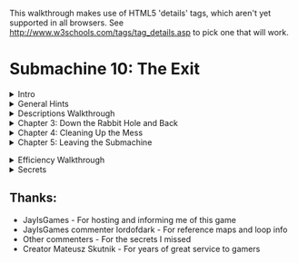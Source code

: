 This walkthrough makes use of HTML5 'details' tags, which aren't yet supported in all browsers. See http://www.w3schools.com/tags/tag_details.asp to pick one that will work.


Submachine 10: The Exit
=======================
<details><summary>Intro</summary>
Welcome to the final "Submachine" game! The series has spanned 10 episodes in as many years. The creator, Mateusz Skutnik, has finished up with the best art and longest trek so far. I've enjoyed the series greatly, so I wanted to put some work into a good walkthrough for others. Prior experience with Submachine in not necessary, but there are many references to previous games for those who want to look back.

The game world consists of 8 major areas, each of which has a portal back to a section of a previous Submachine game. The graphic style is that of the original, but updates were made so that they'd be appropriate to the new game. Most of the game play involves clicking switches, collecting items, and finding out where to put them.

There are a few parts to this walkthrough. I try to have progressive hints throughout, so that you can figure out as much as possible on your own. Also, each successive part is more detail oriented, so you can look for high level hints in the "Hints" section, detailed directions, you'll need to check out the "Efficiency" section.

"Explanations Walkthrough" leads you to clues to what you need before finding those items. It's a lot of back and forth, but hopefully you will understand what's going on. "Efficiency Walkthrough" is designed around subgoals for accessing the ending. Items are collected and used at convenient times with no explanation about what they are.

"Secrets" contains info for getting the ten small red balls that are used to access extra text just before finishing the game. Items used solely to acquire secrets are mostly ignored by the main walkthroughs, except under special spoiler tags.

I label areas mainly by their teleporter coordinates. So, '101' means first and third buttons depressed before activating teleporter. I also use a 'P' to mean through the powered portal. So '110P' means the area from the beginning of Sub 6: The Edge.

Remember that the game is designed so that you can't get stuck. No matter what you've done, what you have, or where you are, you can still reach the ending! (And you can still get all the secrets!)

Enjoy!
</details>
<details><summary>General Hints</summary>
- You're not stuck.
- Really, you're not stuck. The ending is reachable from any situation.
- The secrets are also reachable from any situation.
- If an item came from a device, it probably goes into a similar device.
- Mechanisms with little red and green lights need to be activated elsewhere.
- Pick up everything. There are no useless items.
- There are a few useless mechanisms.
- Most mechanisms have visual clues for how to activate them. Like missing pieces.
- If a mechanism stops working, you don't need it any more.
- Some obvious items are for non-obvious secrets. Progress is better than completion.
- There are some things you'll understand early, but can't be solved until much later.
- All ten secrets are small red balls. Some are hidden in "plain sight".
</details>
<details><summary>Descriptions Walkthrough</summary>
This takes you through the game, pointing out clues. It's more commentary than directions, so it's good if you want vague hints, or want to read about a previous section to see if you missed an obscured clue. The back story is left out, but you're led to in-game papers that describe it. Secrets are dealt with as if they were normal game items, but more vague and left out of the spoiler hints. This walkthrough is set up as if it's telling the protagonist's story. Read the Efficiency Walkthrough section if you need clearer guidance.

This is written as if we have everything we need to pass each obstacle. The player will have to jump back and forth between areas to actually reach the area in the next paragraph. Read about what you see, for subtle hints about what to do next. Spoiler hints will say where to go, but not what to do there or the best order to do anything.

Progressive spoilers: character of the game, descriptions and clues, search locations

<details><summary>
1. Chapter 1: Where Am I?
</summary>
  The first part of the game is simple and linear. Explore a bit, click to collect items, and use them where you can. Don't miss the 'Backpack' early on, you have limited inventory space! Figure out how the game works. Pass though rooms and portals. Find the teleporter to finish this part.
  <details><summary>
  1. Docks
  </summary>
    We start off on an unstable platform with stone floating around. This seems to be a technologically mixed area that plaques call the Northern Garden docks. There are four labeled 'docks'. There's a ship anchored (literally) to one of the docks, but we can't see it. There's a ladder, but all it has is a glowing orb at the top. It seems small enough to grab. A hole in the ground leads to a machine that doesn't do anything, but does have a hole for something. Pieces of the wall are floating around. They seem to be centered on something. There's a building blocking our path. The circular device nearby looks like it might be useful.
    <details><summary>Hint</summary>
    - Put the Light Sphere in the circular device to gain access to the building.
    </details>
  </details>
  2. <details><summary>Control Room</summary>
    This is a modest building that seems in disrepair. There are some levers upstairs labeled like the docks. What dock was the ship at? There's a backpack by a chair that looks useful. The stairway doesn't go anywhere. What breaks up support beams but leaves them floating? There's a vending machine in the corner. It seems to require an id card. Maybe there's one on the ship?
    <details><summary>Hint</summary>
    - Click the lever marked '3' to move the ladder to the ship.
    </details>
    </details>
  3. <details><summary>Ship</summary>
    We can reach what seems to be a space ship, but it still needs power. Luckily, there's ship number card by the entrance, and those cables go right into the machine we saw.
    <details><summary>Hint</summary>
    - Take the Id to the vending machine, insert it to get a Bottle Fuse, take it outside to the machine in the hole. Insert it and press the button.
    </details>
    The ship is so old that there's mold everywhere! It's interesting to look at, but probably doesn't do anything anymore. Maybe there's some scrap to collect on board. We found the bridge, but the security is still in place, and we don't have a captain's ID badge, or whatever goes in the other slot. There's a hatch missing a handle, maybe that's still around somewhere.
    <details><summary>Hint</summary>
    - The Door Valve is on the other side of the ship. Insert it into the hatch and click to open it.
    </details>
    </details>
  4. <details><summary>Old House</summary>
    We found a karma portal like the ones in previous Submachine games. They'll probably take us to many unusual places. This place seems like an old house. The way is blocked a bit, but nothing too difficult to handle. There's a hole in the floor with a little red ball at the bottom. Looks like something valuable, but we can't reach it. Even if we found a long stick to reach, it's so far down that grabbing it would be a problem. There's some strange equipment around. One large capsule has lights on it and a panel that might open, but it won't and the device seems inactive. The nearby door is shut and not opening. There's another unusual device on a lower level, but it seems to be missing some parts. All the statues are facing some brick structure that seems subtly out of place with the house. It must be important.
    </details>
</details>
2. <details><summary>Chapter 2: Grand Tour</summary>
  Now that you have access to a teleporter, there are many worlds to explore. Go from place to place collecting and using items. About half of them are used in the area you found them in, the rest go through the teleporter. Use the powered portals to get to areas from previous Submachine games. You'll finish this part of the game when you gather all the pieces to activate the powered portal in the first area.

  1. <details><summary>001 The Pyramid</summary>
  There's a bunch of ancient Egyptian stuff around, but the pyramid walls look like copper. There's a couple of geared devises on walls, but neither is complete. There's a totem with Hieroglyphics on it, and there are some papers around with the same symbols. A box on an upper level has the same symbol as the totem, but it doesn't seem to do anything. There are a couple of jackal heads that teleport us between them, which is odd because there are ladders that reach them both. There's also an odd gray stone device with buttons, attached to a socket. There's nothing around that fits in, though.
            <details>
                The last hieroglyph page is in 111. The Karma Vile for the stone device is in 110P. You get the first Cog Wheel from the box when the totem is set up properly. The other 3 are in 001P, 101P, and 011. 
                </details>
            The ladders both drop down into compartments below. There's a glowing portal down one, and a glowing device down the other. They look useful. 
            </details>
        <details>
        <summary>010 The Excavation</summary>
            <p>Looks like a work site, but the drill is busted. It's turned off and there's a handle in what looks like red sand. It appears to be solid. There's sand on the other side too, but it doesn't fill the hole. There's a machine that seems to open a hatch somewhere. There's a glowing Range Confirmator that may need power.
            <details>
                Get the handle and put it on the drill. Open the handles and pull both levers to activate it.
                </details>
            <p>The drill must have already done its work, because there is equipment down its hole. One of the Range Confirmators is in a socket with a green light. There are two other sockets with red lights. There are two airlocks, but one is missing a handle. We can get past the other one. There's a closed hatch and a bar that looks like a handle.
            <details>
                Open the other airlock with the handle, place both Confirmators in the sockets and activate the machine to open the hatch
                </details>
            <p>There's a piece of paper with a some kind of rune on it here, and a large portal beyond the hatch.
            </details>
        <details>
        <summary>011 Shiva</summary>
            <p>This place consists of three large metal spheres, connected by a large pipe. The pipe is busted open and we can climb inside. Unfortunately, there are security fields blocking access to two of the spheres. We can enter the third, which has some kind of rotating device. Activating it changes some of its lights from red to green and vise versa, but anything but the original position puts up a security gate to that we can't leave. We can go all the way around the largest sphere and enter through a hatch. It seems to be a computer interface. There are a lot of green lights around. What could those be?
            <details>
                Use a Insulator Cap found in 101P to block the exit security gate. We'll assume the that emergency protocol has also been activated. It's in 110P
                </details>
            <p>With the security gates partially deactivated we can enter all the spheres through the busted tube. The left sphere has a large portal in it. The right sphere now has a ladder visible that exits below. There's a copper Cog gear here.
            </details>
        <details>
        <summary>100 Royal Storage</summary>
            This place is full of old structures that seem to be held together by advanced technology. There are time and space anomalies all around, so movement doesn't always end up where we expect. There are signs naming five separate storage facilities. There's nothing else of interest here.
            <p>32/1 is all red brick inside. There doesn't seem to be any order to the rooms, and backtracking leads to new places rather than old ones. It would be easy to hide somthing in here. Luckily, the total number of rooms seems low. There are items scattered about, and two metal devices in walls. One seems to need completion, with oblong recesses in it. Another looks like a secure box we don't have access to.
            <details>
                Fill the first device with Karma Fuses to access the second.
                </details>
            <p>33/1 is very small. There are some items on the floor, and you see all of it before returning to the entrance.
            <p>33/2 is also very small. Every exit leads back to the entrance, except the ones at the entrance. There are some things on the floor, but the large portal seems to be the reason this vault exists. Unfortunately, it's not active. There are round sockets in the wall nearby. Maybe it construction wasn't completed.
            <details>
                Fill the corners with Loop Stabilizers to active the portal.
                </details>
            <p>33/3 has much more space inside, and has some kind of order to it. The left doors all lead to the same places, and the same is true for the other doors and ladders. Backtracking to previous rooms is somewhat possible. There are a lot of devises on the walls! Most of them have red and green indicators and labels, though there is one dial with labels from all the other devices, and one with multiple red lights with a panel that might open. There's also a large capsule here that looks similar to the one near the first teleporter. Far from the entrance, there's a paper with some history about an escapee. Maybe there's hope of escaping?
            <details>
                Activate each device after setting the dial to its label. 
                </details>
            </details>
            <p>33/4 is also large, but as long as we don't go too far and end up at the entrance, we can backtrack through any rooms we visit. There are items lying around and a paper on the wall with a strange symbol on it. There are three devices on walls. One of them has two indicator lights on it.
            <details>
                Activate the two devices and then collect an item from the one with lights.
                </details>
        <details>
        <summary>101 Cliff Side</summary>
            <p>There's not much here. There's an older stone statue of an ox that's missing some pieces, a paper with some strange message about multiple dimensions, and a piston. The piston activates a ladder that leads to an upper ledge. The piston there is missing, though, so we can't reach higher. There's a big spherical machine that is missing something according to the pedestal nearby. There's a metal piece that's almost fallen off the ledge, but it doesn't fit in the machine.
            <details>
                The Stone Grapes are in 011P and 001. The other ox statue is in 110. The Ladder Piston is in the ship near the start of the game. The Data Tape is in 001P.
                </details>
            <p>Even with the machine satisfied, it doesn't seem to do anything useful. It only says that it's finished was it was doing. Maybe those cables are communicating with some other machine? The upper ledge has paper with a strange symbol on it. And a large portal.
            </details>
        <details>
        <summary>110 Murtaugh's Lab</summary>
            <p>This place is huge! It also seems to be falling apart, like the docks, there are paths that lead to empty space and broken walls floating about. There's a machine on the far wall with a socked for some large device. There are three doors around the teleporter.
            <p>The left room is the most broken up, and things are scattered around the floor. There's a paper on the wall. Someone may have been studying the strange behavior.
            <p>The center room was poorly barricaded, probably because of some fancy equipment in it and its back room. There's a large capsule here like the one near the first teleporter. There's also a magnifying glass that doesn't have an experiment running. We could use it if needed without disturbing anything. There are skulls on tables and in drawers. Why would anyone want to look at skulls?
            <p>The third door just leads to three more! The left one has an out-of-place old stone statue of an ox, and a box with mostly small things around it. The center door leads to a large portal. It's got a number of smaller devices connected to it with wires. Half of them have green lights and hold a metal thing like the ones lying around the floors here. The other half are empty with red lights. The right door contains a large version on an experiment. The experimenter seems to have found a way to repair broken walls!
            <details>
                Fill the portal devices with Vector Finders. 3 are here, the others are in 101 and 100.
                </details>
            </details>
        <details>
        <summary>111 The Monastery</summary>
            <p>If there were monks here once, they lived a spartan life. Most interesting things look like they came from elsewhere. There's a paper with what looks like hieroglyphics on it. There's a metal bar near a statue. There's a large capsule like the one near the first teleporter. There's some electric device, that could be a sender or receiver. There's a large portal that looks like it belongs here, strangely enough, but it's not active. There's also a circular stand like the one used to gain access to the control room to power the ship. Too bad we can't remove the Light Sphere from there.
            <details>
                Use a Light Sphere from 101P or 100P to get an item that powers the portal. 
                </details>
            </details>
        <p>'Sub' Areas
        <details>
        <summary>001P Submachine 5: The Root</summary>
            <p>We no longer have the metal keys to use the local teleporter, and it looks damaged by the karma portal anyway, so we're stuck in this area. The Coil we placed back then seems to have exploded, leaving a Light Sphere. There's a gear in the tub that looks out of place. We can move some panels from the wall to reveal a handle we didn't notice before. There's a ladder that leads to a socket in the wall. Opening the panel reveals that it's empty. Perhaps there's another one somewhere so we know what kind of thing plugs in.
            <details>
                Get a Root Finder from 101P to collect an item from below.
                </details>
            </details>
        <details>
        <summary>010P Submachine 4: The Lab</summary>
            <p>We've been on this roof before, but the ladder is broken, so we can't get to the familiar areas. There's a force field blocking the path, but it's controlled from our side. That's pretty sloppy security, or there's something inside that's important enough to stay there. There's a Light Sphere set up to get us into a new section of the lab. There's a page on the wall, something about time travel. There's a metal Ladder Step nearby, but there's no way it would fit the wooden ladder outside. There's another security device set up, this one is actually keeping us out. Maybe it's as sloppy as the one outside and we can trick it somehow.
            <details>
                There's a Chip with security codes hidden in 011P, but you'll need to head to 110 to actually get at it.
                </details>
            <p>Past the security is a workbench with a tank of karma like the one from the other lab. This one is set up to dispense it. Maybe if we had an appropriate container we could use it to do the miracles we saw in the other lab?
            <details>
                The container is in 000, and the miracle works, so it's a late-game item.
                </details>
            </details>
        <details>
        <summary>011P Submachine 7: The Core</summary>
            <p>This is the large shrine we visited before, but it seems to have aged quite a bit. The telescopes that haven't fallen apart still point to the same locations, but the electrical equipment is broken down an full of stones. There are floating blocks outside; this place may be damaged by the same thing that damaged others. The entrance we used last time is completely gone. Looks like someone visited at one point, but there's nothing left of them now but a suit and a skull. There's a large machine in one room that looks like the one on the cliff. The pedestal has the same message on it as well. There's a note left behind saying someone will be back here eventually. Hope that wasn't them in the suit.
            <details>
                Satisfying the machine at 101 will provide an item here.
                </details>
            </details>
        <details>
        <summary>100P Submachine 3: The Loop</summary>
            <p>This was the place we were stuck doing puzzles for what seemed like forever. The rooms aren't stable like before, though. They're randomized like in another vault. There are so many rooms, it's hard to reach a location. There are two valve enclosures with four positions each, but one valve is missing. There are two receiver bells with dials that need activation before they'll turn. All four of these items are labeled. There's a devise with all those labels on it, with similar bells, and columns with lights that might move. There's a grid of some kind of material, with the corners of the grid missing. There's a device that seems to be ripped out and has wires dangling. Finally, there's a mount with two lights, presumably where the reward for this puzzle is kept.
            <details>
                The missing valve is in the basement past the back door of 000. It might still be locked at this point. Use the valves to line up the lights with a bell, then turn the dial of the corresponding bell. Repeat. Grab the reward. More hints are in the Efficiency Walkthrough, but this is a long difficult puzzle, so don't get discouraged.
                </details>
            </details>
        <details>
        <summary>101P Submachine 8: The Plan</summary>
            <p>This is a small section of a world visited not long before. The Coil is still there powering the dimensional locater, but the ladder is missing. We no longer have the controller that let us jump between worlds. Luckily, someone has set up a light sphere crown to get us into the pod without it.
            <details>
                There's a Light Sphere below and the other is in 001P.
                </details>
            <p>Some of the equipment has been removed from the pod, but they left a Cog above and didn't open the hatch after unlocking it. We've seen some Ladder Steps around, maybe if we get enough we can reach the area below us for the first time.
            <details>
                The 3 Steps are in 111, 010P, and 110P.
                </details>
            <p>We made it down the ladder! There is a Light Sphere here, along with instructions for setting up the crown above. There is a little round device in a computer socket that isn't doing anything but make blue light. Maybe it will be of more use elsewhere. 
            </details>
        <details>
        <summary>110P Submachine 6: The Edge</summary>
            <p>This the the place we were dropped off to die when we couldn't pass a security check. The teleporter looks worse than before, and pieces of wall have fallen down, revealing an entrance we never say before. Too bad there's no valve on that hatch. There's some new equipment set up, some sockets, what could those have been for? Around the corner, there's a paper with a strange symbol on the wall. The path beyond seems to have broken off. The vents are rusted enough to remove the covers and enter.
            <details>
                There's a fuse for the socket in the lighthouse. The valve is in one of the vents.
                </details>
            <p>There's a security system on through the left vent, but all the green balls needed to disable it are there. There are some items on pedestals (or fallen off), those must be important. There's also a large capsule like the one near the first teleporter.
            <p>The right vent has a four-way split with a machine controlling where to go, but it's blocked, so we can only go up. There's another one of those robot storage devices that seem to be everywhere. This one has something glowing in it. 
            The valve nearby is locked just like the entry machine is.
            <details>
                The Block Remover Tool is in the other vent. Use it on the center of the machine, unlocking it and the valves.
                </details>
            <p>The valves control which two exits are open at any time. There are a few items around that could be useful, including the Hatch Valve for the hatch outside. Beyond the hatch is another security point like the one in the vent, but this one is missing the Plasma Charges that unlock it. We'll have to find those.
            <details>
                There's a Charge in each vent, and the other in in 011.
                </details>
            </details>
            <p>Beyond the security point is a monitor and a door labeled S3C. The monitor is for activating an evacuation protocol, but it doesn't open the door. It's a computer, so it's probably connected to somewhere else. Perhaps there's a way out available now.
            <details>
                The protocol is for 011. The door is opened in the ship at the beginning of the game.
                </details>
            <p>It's like a treasure vault in here! There are nearly a dozen security stops, which lead to info about this place. We had a few of the little red balls that access it all. We should look for others. 
        <details>
        <summary>111P Submachine 9: The Temple</summary>
            <p>We just came from here but it looks like a lot of time has past. There's a lot more red 'sand' everywhere, and the only accessible plaque is broken. It covers up most of the places we knew about. Finding an item in this would be like finding an needle in a haystack. There is one place to go, past a hole in the stairway where it looks like someone set up a dimensional locater. Too bad we don't have the control device, but it's broken anyway. There's a wire to some holding cylinder. If we can power it we might salvage something from this trip.
            <details>
                The Coil is in 101P
                </details>
            </details>
    </details>
    <details><summary>Chapter 3: Down the Rabbit Hole and Back</summary>
        <p>This part of the game is again more linear, with a little backtracking. Explore the oldest sections of Submachine games in order to open up the rest of the options. Don't be afraid when the exit disappears on you. You'll find another way out to end this part of the game.
        <details>
        <summary>000P Submachine 2: The Lighthouse</summary>
            <p>This place was the real beginning of journey through the Submachine. Now it's so full of this red stuff that we can't go very far. There's a Light Sphere where the wisdom crystal was once. But it was taken, so the light is a mystery. The box with all the wires seems to have blown a fuse or something, since one of the levers is inactive. The path up is blocked, but there's a light crown around to get us to the other side of the room. The ladder won't extend, one of the wires is broken. There's a little box like the one in the lab nearby. There's also a transmitter hooked up to a grid of strange symbols, like the ones we've found on paper.
            <details>
                Enter the 4 runes into the transmitter. The papers are at 010, 100, 101P, and 110P. The receiver is at 111. Use the item to fix the wire, and pull the lever on the box to extend the ladder
                </details>
            </details>
        <details>
        <summary>Submachine 1: The Basement</summary>
            <p>Ah, the original Submachine game console. There's a note about the lab stuff nearby, but the game is where we first noticed something was different. And there's a karma portal here. Maybe we can here from somewhere else originally? Through the portal is a setup like at the end of the game, but it's all real... and fake! It's a bunch of paintings that make it look like we've reached the outside. The path circles a tower, but part of it is broken up with more floating walls. There's an elevator here. Looking out from it the paintings seem real. Well, real enough for a game. This is the ending of Submachine, and we're retracing our steps back through it. Maybe it was all real after all?
            <p>Well, these red rooms are new, but the elevator disappeared from under the same symbol it appeared under back then. There seem to be unsolved problems here. Levers and stones and switches. It's still like a game setup, everything nearby just needs to be rearranged properly, and maybe we'll get to the portal behind the glass. The raised bed doesn't seem all that necessary, though.
            <details>
                The stone goes on the scale, the stone gets turned to match the mark on the other one, the switches need to be flipped, and all 4 levers can be collected and inserted into their spots around the glass.
                </details>
            <p>Now this is familiar! All the puzzles here are just as we left them, but more broken apart and moldy. It must have been real after all! Well, lets collect all the items from before, maybe they'll be useful outside. There's a portal where the original exit was. The wisdom crystal is missing of course, but there's another Light Sphere in its place. Maybe they 'grow back' after a long enough time? Continuing to retrace our steps leads us back to the old house. Did we come from here originally?
            </details>
    </details>
    <details><summary>Chapter 4: Cleaning Up the Mess</summary>
        <p>This part of the game is about traveling around, dealing with all the unfinished business you've noticed along the way. Find a way to reconstruct damaged sections of the world. Collect and use all the secrets now. Reach the giant bulb at the top of the lighthouse to move on to the last part.
        <details>
        <summary>Find a tool</summary>
            <p>We're back at the house, and have access to every location and portal. Are there any mysteries we couldn't deal with before that we can now? How about the large capsule right here by the door?
            <details>
                Use the 4 Fuses from the basement to activate the 4 capsules. They're in 100, 110, 110P and 111.
                </details>
            <p>There's an Empty Karma Stabilizer inside. Perhaps we should fill it with karma?
            <details>
                The karma tank is in 010P.
                </details> 
            </details>
        <details>
        <summary>Perform the miracles</summary>
            <p>Leaving the lab, we see that the roof tiles dislodged by proximity to the karma portal are reacting to the Stabiliser. Using the Stabiliser on them actually fixes the broken roof! How many other places did we come across that had broken, floating pieces?
            <details>
                at least 11 ;-) (but one was the roof you just fixed, and two can't be fixed)
                </details>
            <p>There were so many places to go! Mostly there were Tiles to collect. There was a pathway with a message about a sentient machine, a box of junk that looked interesting, and more! The one in the basement was really confusing, The submachine game seems like a real place, but the portal took us to some electronic world. Were we really in the game? This last place has a door that seems to be unlocked by placing Tiles above it. Let's see if we have all 4.
            <details>
                The tiles are in repaired karma portals in 000, 000P, 110, docks.
                </details>
            </details>
    </details>
    <details><summary>Chapter 5: Leaving the Submachine</summary>
        <p>Almost done! The karma doorway leads to the top of the lighthouse. The items in the there are used to acquire the pieces of the final mechanism. It's not very hard either. Just don't activate it if you want to try to get all the secrets. You have to start over from the beginning once you see the ending.
        <details>
        <summary>Enter the Lighthouse (Submachine 2)</summary>
            Past the doorway is a steel room with a note about entering the Submachine, and what looks like a security system. There are two fuse sockets that may need to be filled.
            <details>
                The Fuses are in 011P and 100P
                </details>
            <p>The ladder leads to the lighthouse. There's another note about a sentient machine. The large lamp we powered back then is still active! Too bad it didn't take us out of the submachine then. Better not try again that way. Since it didn't work, we might as well take these items nearby.
            <details>
                The large lamp still leads back into the loop like it did before!
                </details>
            </details>
        <details>
        <summary>Leave the Submachine for good</summary>
            <p>With the ID we can get further into the ship. It turns out it was just an observation deck, but there's some equipment up here. There's also a note about the lamp turning off. Will someone be expecting us? 
            <p>We have a Portable Light Crown and the Light Sphere that activates it. Now all we need is a place to set it up. There was a note about needing something else as well. Maybe whatever that is will be the last clue to making this work.
            <details>
                The note was in 101P, get the Converter in 110P. Set it all up in the lighthouse.
                </details>
            </details>
        <details>
        <summary>Enjoy the Ending!</summary>
            <p>They are Murtaugh and Elizabeth. They are the people the notes have been written by or about for the entire Submachine series. See the karma arm? This game would have been much easier with one of those!
            </details>
        </details>
    </details>
<details><summary>Efficiency Walkthrough</summary>
    <p>Here you'll find what I think is a really efficient path through the game. It's not the common path, but I've left directions in each goal for getting the stuff you've missed if you're not following along. It's divided into milestones and steps. If you don't know what to do, check which milestones you've completed and take a look under the next one you haven't.
    <p>Progressive spoilers: strategy, steps broken down, solutions and pointers
    <details>
    <summary>Reach the Teleporter</summary>
        <p>Look around and do a bunch of obvious stuff. You can ignore the Backpack if you're following this walkthrough, but you may want it just in case. You'll eventually find a red and white mechanism with three buttons in a row and one underneath. That's the teleporter. The top three set the location and the bottom one activates it, sending you to another, different-looking teleporter. You're at 000 currently.
        <details>
        <summary>Step-by-step</summary>
            - There's a Light Sphere at the top of the ladder
            - Use it to access the building. 
            - Use the levers to move the ladder to the ship.
                <details>
                    Third from the left goes down, rest stay up
                    </details>
            - Get the Ship ID Number and use it to get a Bottle Fuse.
            - Power up the ship and enter.
            - Get the Door Valve and Ladder Piston from the ship.
                <details>
                    From entrance, Valve is left then up all the way, Piston is right all the way and up, then left
                    </details>
            - Use the Door Valve to exit the ship
                <details>
                    Exit door is right from the Piston
                    </details>
            - Click through obstacles to reach the teleporter.
            </details>
        <details>
        <summary>Secrets</summary>
            None accessible now
            </details> 
        </details>
    <details>
    <summary>Activate the '110' Powered Portal</summary>
        <p>For this we need 5 Vector Finders, but 3 are in 110 in rooms near the portal. We need to teleport to two places to get them before heading to the portal. For efficiency, we should take a Plasma Charge with us, found in a fourth teleport location, and well hidden. You can get all of these items without needing any others.
        <details>
        <summary>Step-by-step</summary>
            - Visit 100, get the Vector Finder, it's somewhere left of the teleporter
                <details>
                    Enter the storage vault, there's only one left of the teleporter. The doors lead to 5 random rooms, so keep clicking until you see a metal object in front. Get it and click doors until you see the vault arms, signifying the exit.
                    </details>
            - Visit 101, get the Vector Finder, it's nearby
                <details>
                    Use the Piston to call the ladder. Take it up one screen, the Vector Finder is a metal object on the edge of that ledge.
                    </details>
            - Visit 011, get the Plasma Charge, it's a small green sphere
                <details>
                    Follow the ladders all the way around the spheres. Enter the large one at the hatch and go to the left of the massive computer. One of the glowing green things is the Plasma Charge.
                    </details>
            - Visit 110, three rooms have Vector Finders, one has the portal
                <details>
                    Enter the door left of the teleporter, the Vector Finder is down the stairs. Enter the door right of the teleporter, the Vector finder is past obstacles, down a hallway, and inside a desk. Enter the door further right of the teleporter, to see three more doors. The Vector Finder is in the right room and the portal is in the center room.
                    </details>
            - Activate the Portal
                <details>
                    With the Vector Finders selected, click each socket with a red light to insert the Vector Finder. The portal will glow blue.
                    </details>
            </details>
        <details>
        <summary>Secrets</summary>
            <p>Secret 1 is in the vault, you'll be back later, so no pressure. An item for accessing the secret room is here.
            </details>
        </details>
    <details>
    <summary>Complete the Ladder</summary>
        <p>For this we need 3 Ladder Steps, each in a different teleport location. One is, as you've guessed, behind the portal we just activated. While we're there, we'll save ourselves a trip by getting a rune and activating Shiva's emergency exit protocol. The second Step is a quick grab like the Vector Finders, but we'll collect a paper with a hint while we're there. The third Step will take some work, since we need to gain access to the powered portal to reach it. 
        <details>
        <summary>Step-by-step</summary>
            - Enter the portal at 110, find the crawl vents and rune paper.
                <details>
                    Go left, click to open, left again for rune
                    </details>
            - Enter the left vent, then the right, collecting everything
                <details>
                    Both vents only have a few rooms. The left one is easy, collect the Plasma Charge, click to deactivate the security grid, and collect the Block Removal Tool. The right one needs the Removal Tool to get the center mechanism working, then there's a wheel in rooms to rotate it. Click once when going through, 3 times when going back. Collect the Plasma Charge in the first room, Ladder Step in the second, and Hatch Valve and Karma Vial in the third.
                    </details>
            - Enter the Hatch right of the portal, activate Shiva's emergency protocol
                <details>
                    It's high up on the wall. Connect the Hatch Valve and open it. Inside, place the three Plasma Charges in the box and click the screen to deactivate the barrier. If you're missing a Charge, get it from 011. Click the large screen and click the protocol toggle to change it.
                    </details>
            - Visit 111, collect the Ladder Step and paper with Hieroglyphics
                <details>
                    Step is far right of teleporter, paper is far left.
                    </details>
            - Visit 010, activate the drill
                <details>
                    At the far left of the teleporter is a handle, connect it to the drill and open both handles. Pull the lever you just passed, then come back and pull the handled cord to activate the drill
                    </details>
            - Grab items underground and use them there to find the portal
                <details>
                    Enter the hole right of the teleporter, collect the Range Confirmator. Enter the drill hole, place the Confirmator in one of the sockets. Get the Air Lock Handle in the bottom right and use it to open the Lock at the bottom left. Get the other Confirmator and the rune paper behind it.
                    Place the Confirmator in the other socket. Activate the hatch in the other hole, then return to the hatch to find the portal beneath.
                    </details>
            - Enter the portal, collect the Ladder Step
                <details>
                    Grab the Canister powering the portal blocking your path and proceed inside the building. The Ladder Step is down the stairs and to the left.
                    </details>
            - Visit 101 again, grab the rune paper, enter the portal, finish the Ladder
                <details>
                    Go up to the second ledge this time. If you don't have the Ladder Piston set up, get it from the Ship and set it up. There's a rune paper at the top, then the portal. The ladder is just left of the portal, use the Steps to complete it.
                    </details>
            </details>
        <details>
        <summary>Secrets</summary>
            <p>The Secret Vault is the door labeled S3C, but you can't get in yet
            </details>
        </details>
    <details>
    <summary>Acquire the Second Light Sphere</summary>
        <p>The first sphere is just beyond the ladder in 101P, but this is the 'harder' one to get. If you found the 'easy' one first, see 'Complete the Ladder' above to access this one. Use the Light Sphere to access the pod, and collect the other 4 items in this area. There are no more puzzles here. Avoid the paper. It has a hint for the end of the game, but it will fill an extra inventory slot so it's not worth it unless you're collecting them. After this area we'll grab the other Cog Wheel, and go collect the 'easy' Sphere. We waited so that we can complete that entire area, including past the portal, in one trip!
        <details>
        <summary>Step-by-step</summary>
            - Collect 4 items in 101P
                <details>
                    There's a Root Finder left of the ladder. Use the Light Sphere to access the pod. There's a Cap in the hatch and a Cog up above. The Coil is next to the portal out.
                    </details>
            - Visit 011, the route has changed, and there's a Cog Wheel nearby
                <details>
                    Enter the busted tube and head into the lower sphere. Use the Insulator Cap on the mechanism to avoid getting locked in. Head into the large sphere and take the ladder down to get the Cog Wheel. If there's no ladder, activate it in 110P. If you don't have the Plasma Charge you need, it's at the left of this large sphere. The instructions are in 'Complete the Ladder' above.
                    </details>
            - Visit 001, reach the portal
                <details>
                    You should already have the Cog you need, but you'll need the other one in a minute so lets get it. There's a totem right of the teleporter. Go up twice to find the hint papers for it. They are Hieroglyphics and repeated symbols show you how to line up the papers. If you don't have the third one already, you can get it from 111, but it would be easier now to just try all the options for the last symbol. The box up and to the left will be open if all the symbols are correct. Collect the large Cog Wheel and use it in the nearby mechanism to lower the ladder. There are two, but the Cog only fits in the correct one. Follow the ladder down to reach the portal.
                    </details>
            - Collect 3 items past the portal, including the Light Sphere
                <details>
                    The Light Sphere is visible, and the small Cog Wheel is in the tub. 
                    Clear the metal plates on the far right to access another portal. Use the Root Path Finder (described above) to reach the Data Tape.
                    </details>
            - Finish up the area by collecting the last 2 items
                <details>
                    Exit the portal and use the Cogs (described above) in the other mechanism. Head down to the jackal head and click until it brings you to the other one. There's a ladder down to a Portal Charge, and a device that takes the Karma Vial and gives a Stone Grape when the third button from the top is clicked. If you don't have the Karma Vial, get it from the tunnels left of 110P. Use the Jackal to get back to the teleporter.
                    </details>
            </details>
        <details>
        <summary>Secrets</summary>
            Nothing here
            </details>
        </details>
    <details>
    <summary>Activate the '000' Powered Portal</summary>
        <p>By now you've seen most of the areas, and we'll see most of the rest for this objective. The goal is to make use of your items to get 3 Portal Stabilisers and a Portal Charge. We have to visit one of two locations twice to finish up, so we'll pick the one that's quicker. Depending on how you used the first Light Sphere, you may have different items, so the first step is to use the second Sphere to get caught up.
        <details>
        <summary>Step-by-step</summary>
            - If you haven't yet, use the Light Sphere at 101P, then finish 001
                <details>
                    This is described above in 'Acquire the Second Light Sphere'. The end result should be: Insulator Cap, Coil, Portal Charge, Stone Grape, Data Tape
                    </details>
            - Use the other Sphere in 111, get the Portal Stabiliser in 111P
                <details>
                    You can use the Sphere down the right ladder. You get a Glyph that powers the portal. There's only one thing to do in 111P, go left and up the stairs to plug in the Coil and find the Stabiliser at the end of the wire.
                    </details>
            - Quick stop at 101 to drop off the Data Tape
                <details>
                    That big computer on the ledge needs it
                    </details>
            - Visit 011P, get Stabiliser, Grape, and Skull
                <details>
                    If you can't get there, use the Insulator Cap in the lower sphere to enter the left sphere. There's a Grape Stone in the box on the floor, a Skull in one of the rooms, and a Stabiliser in another.
                    </details>
            - Quick stop at 101 to drop off 2 Grape Stones
                <details>
                    The ox statue to the left needs completion
                    </details>
            - Visit 110 to get the Stabiliser, drop off Canister
                <details>
                    Go right from the teleporter. The door left of the portal door has the Stabiliser. Left from the teleporter is a socket for the Plasma Canister. Take the short detour if you're collecting secrets, it will save an inventory space.
                    </details>
            - Activate the 000 Portal
                <details>
                    Actually, don't do it yet. Save the trip and start the next walkthrough section to get the clue first. It's a big milestone so it deserved to be written here... You have all the items, so head right and down from the teleporter to reach the portal. Plug in the 3 Stabilizers and Portal Charge, then press the lever to activate the portal.
                    </details>
            </details>
        <details>
        <summary>Secrets</summary>
            <p>Secret 2 is in the tomb. Secret 3 is in the shrine, you'll be back there later. Secret 6 is in the box in the lab, but you can't get it yet.
            </details>
        </details>
    <details>
    <summary>Open the Back Door to '000'</summary>
        <p>The puzzles here are mostly local, so enter the portal and keep pressing forward. There's a place to backtrack at the beginning, so we'll get the last rune paper first to minimize that. There are a bunch of items to get just before reaching the door, so it's best to get them now.
        <details>
        <summary>Step-by-step</summary>
            - Visit 100 to get the last rune paper
                <details>
                    Far right of the teleporter there's a ladder up to 33/4. Enter and go right until you see the rune paper on the wall. Go right again to return to the entrance so you can leave. There are puzzles here, but now is not the time to do them. You should have 4 rune papers now. The others are in 101, 110P, and 010.
                    </details>
            - Activate the transmitter in the basement
                <details>
                    The portal from 000 is right and down from the teleporter. Head down to get a Light Sphere, then up to use it. Left of the path past that is where you enter the runes. Each input has a different set of runes, so click until you see one that's on your papers. Like the temple totem, nothing will happen here when you set all the runes. Now we backtrack and find the receiver.
                    </details>
            - Reach the elevator
                <details>
                    The rune receiver is in 111, down the ladder left of the teleporter. Take the fork and return to the blocked path. Use it to complete the wire, then head around to the box near the area entrance. Flip the switch to lower the ladder. Head back to the ladder. Use the portal below and head left to the elevator.
                    </details>
            - Solve the red room puzzles
                <details>
                    Click elevator buttons to reach the red rooms. The puzzles here are all self-contained. Move back and forth between rooms, flipping switches, grabbing items and using them. You'll finish by releasing the glass covering a portal out.
                        <details>
                            You need 4 Levers. One is on the ground. One is accessed by pressing both switches, then retrieving it from the upper right room. For the third, take the Stone Weight from the lower right and put it on the platform in the lower left. Finally, check the notch in the stone wheels. Move the one to line up with the other, and take the Lever from device just left of the exit. Put all the Levers around the exit to access the portal. An efficient path is: right, all down, all up, all left, exit.
                            </details>
                    </details>
            - Grab some stuff on your way back
                <details>
                    This is a reminiscing area, with no puzzles left to solve. Go down, left and grab the four white fuses. Then up, left, up to the portal. Before you go, you should get the Valve just left of the portal, and the Light Sphere right and all the way up from the portal.
                    </details>
            - Remove the beam from the door to reach 000
            </details>
        <details>
        <summary>Secrets</summary>
            <p>An item for Secret 10 is near the rune paper, but we don't need it yet and will be back later. Secret 5 is in the box just off the path, but you have to complete this section to get it. Secret 4 is here, you have to backtrack to the red rooms. Items needed for Secrets 4, 5, 6, and 7 are in the yellow rooms.
            </details>
        </details>
    <details>
    <summary>Fill the Stabiliser with Karma</summary>
        <p>Now we can satisfy the large capsules that we've seen around the place. That will get us a Stabiliser, which we can then fill to make it useful. The idea is straight forward, but it's a major milestone that involves searching back through places we've been.
        <details>
        <summary>Step-by-step</summary>
            - If you missed them, get the 4 Fuses and Skull
                <details>
                    The fuses are in the yellow rooms through the back door in 000, the Skull is from 011P
                    </details>
            - Visit 111, place fuse
                <details>
                    It's down the ladder left of the teleporter
                    </details>
            - Visit 100 33/3, place fuse
                <details>
                    Second storage room right of the teleporter. Go right once from the entrance, place the fuse and return the way you came. Again, there are puzzles here, but we'll get to them later.
                    </details>
            - Visit 110, place fuse, get Chip
                <details>
                    The large capsule is through the door right of the teleporter and down the hall. On the other side of that room is a magnifying glass you can use to examine the Skull.
                    </details>
            - Visit 110P, place fuse
                <details>
                    Go through the left crawl vent and alternate right and up until you reach the large capsule.
                    </details>
            - Return to 000, collect Empty Karma Stabiliser
                <details>
                    It's by the door left of the teleporter.
                    </details>
            - Visit 010P, fill Stabiliser 
                <details>
                    There's a security point in the lower level. Move the pedestal with a click and place the Explorer's Chip on it. Click the scanner to proceed. Put the Stabiliser on the lab equipment and turn the dial on the tank to fill it.
                    </details>
            </details>
        <details>
        <summary>Secrets</summary>
            This is a good time to get Secret 6 from the lab.
            </details>
        </details>
    <details>
    <summary>Enter the Lighthouse</summary>
        <p>The Stabiliser allows us to enter many new (small) areas. We need to collect 4 Tiles from them, and 2 Plasma Coils. We finally solve the puzzles in the Royal Storage, unless they've been completed along the way.
        <details>
        <summary>Step-by-step</summary>
            - Visit 100, activate portal
                <details>
                    Explore the vaults looking for Loop Stabilisers and Karma Fuses. They're all 'loops', so doors may not lead where you expect. Start on the right of the teleporter. Down the ladder you can get one of each item pretty easily. The next vault has a Fuse at the right and the portal on the left of the entrance. The next vault has a puzzle to get an item. Set a switch, then activate the corresponding mechanism. Repeat until you get the Stabiliser. The upper vault is hardest to navigate. Solve the puzzle by clicking two different levers, and a panel with a Stabiliser will open. A Fuse is on the ground. Head left of the teleporter to the other vault. Find a Fuse on the ground and use all 4 in a mechanism. Click to activate. Find the Stabiliser in an opened panel. Head right of the teleporter to the first vault. Enter and place the Stabilisers around the portal.
                    <details>
                    <summary>If you're really stuck</summary>
                        33/3:
                            Enter, Left, Dial to '1', Up, Set Device,  Left, Dial to '2', Right, Right, Right, Set Device, Right, Left, Dial to '3', Down, Set Device, Left, Dial to glyph, Down, Down, Get item, Down, Exit.
                        33/4:
                            Enter, Left, Left, Get item, Up, Set Device, Right, Right, Right, Down, Set Device, Up, Left, Get Item, Left, Exit.
                        </details>
                    </details>
            - Visit 100P, get Plasma Coil
                <details>
                    This is the most difficult and annoying puzzle in the game. There are 10 rooms that you reach randomly with each exit click. There are two dials to turn that need to be activated by certain configurations of two Valves, one of which needs to be placed from the inventory. It's all coordinated visually by a device with two small lights on two labeled columns and two labeled transmitter horns. Horns correspond with dials and columns correspond with valves. Set the valves so that the two lights are even with a horn, forming an electric arc. Turn the dial for that horn, which should be lit up. Repeat. Find the panel that should now have two green lights on it. Click to get the Plasma Coil. Find the entrance and get out.
                    <details>
                    <summary>If you don't even want to try</summary>
                        This only works if you start with the left light on top and the right light on bottom like how the puzzle starts off. Turn the 'left' (with turnstile symbol pointing left) valve 1 time, turn the 'right' valve 2 times. Activate the dial of the glowing receiver. Turn the 'left' valve 1 time, turn the 'right' valve 3 times. Activate the dial of the glowing receiver. Pick up the item. Find the exit. 
                        </details>
                    </details>
            - Visit 110, get Tile D
                <details>
                    Left of the teleporter is a socket for the Plasma Canister. Use it to access a broken karma portal. Fix it with the Karma Stabiliser. Enter to find Tile D.
                    </details>
            - Visit 011P, get Plasma Coil
                <details>
                    To the right of the shrine is a broken passage. Fix it with the Karma Stabiliser, enter the portal and collect the Coil.
                    </details>
            - Visit 000, get Tile C
                <details>
                    To the right of the teleporter is a broken wall. Fix it with the Karma Stabiliser to access Tile C
                    </details>
            - Visit 000P, get Tile B
                <details>
                    Head through the area to the karma portal. Head right to some broken bits in the air. Fix them with the Karma Stabiliser to access Tile B. You'll have to exit the way you came, since the elevator is gone.
                    </details>
            - Return to docks, get Tile A, enter Lighthouse
                <details>
                    Exit the ship. The wall near the Light Sphere is broken. Fix it with the Karma Stabiliser to access Tile A. Enter the building, go up then take the stairs down. They're broken, but you can fix them. Insert each Tile to enter the door. Insert each Coil and click the screen to call the ladder. Enter the vent and climb the ladder to reach the lighthouse.
                    </details>
            </details>
        <details>
        <summary>Secrets</summary>
            <p>Secret 1 is in a vault. An item for Secret 10 is in a vault, but you may need to get it on the way out to if you're worried about inventory space. Secret 7 is in the loop. Secret 8 is in the lab, as is the other item for Secret 10. Secret 10 is now reachable. Secret 5 is on the way to Tile B. Secret 9 is at the docks.
            </details>
        </details>
    <details>
    <summary>Exit the Lighthouse</summary>
        <p>There are three items needed to exit, and one you should have by now. The two items to the left and right of the large bulb in the lighthouse can each be traded for one of the others. Put them together in the right place and it's all over. Don't activate them if you want to collect secrets. Once you see the ending you have to start the game over.
        <details>
        <summary>Step-by-step</summary>
            - Get the Portable Light Crown from the ship
                <details>
                    The top of the ship is up from the three way pipe. Insert the Id Card and climb the ladder to get the Crown.
                    </details>
            - Visit 110P, get the Portable Light Crown Holder
                <details>
                    Right of the teleporter are a couple of fuse sockets. Insert the Fuse in one and take the Holder from the other.
                    </details>
            - If you don't have it yet, get the last Light Sphere
                <details>
                    It's in the yellow rooms through the back door of 000
                    </details>
            - Return to the lighthouse to see the ending
                <details>
                    Go back to the docks and under the building to the lighthouse. Insert the Holder in the fuse socket, the Crown in the Holder, and the Sphere in the Crown. Click to complete the game and see the ending.
                    </details>
            </details>
        <details>
        <summary>Secrets</summary>
            Visit the secret vault when you're nearby. You can use all the secret balls to reveal history messages, and a final 'Thank You' from creator Mateusz Skutnik
            </details>
        </details>
    </details>
<details><summary>Secrets</summary>
    <p>Generally in order of accessibility
    <p>Progressive spoilers: hint title, area and needed items, detail 
    <details>
    <summary>Secret 1<summary>
        Storage Vault
        <details>
            110 32/1 Nothing needed
            <details>
                The secret is on the wall by the upper right light in the room with the mechanism you open to get an item. Click the dot that's redder than the rest of the wall.
                </details>
            </details>
        </details>
    <details>
    <summary>Secret 2</summary>
        Tomb
        <details>
            111P Nothing needed
            <details>
                The secret is in a big pile of sand right of the entry point into the tomb. Click the oddly colored highlight to get it.
                </details>
            </details>
        </details>
    <details>
    <summary>Secret 3</summary>
        Telescope
        <details>
            011P Nothing needed
            <details>
                Collect two parts of a telescope from rooms in the shrine and assemble them on a mount in another room. Look through the telescope to release the secret.
                </details>
            </details>
        </details>
    <details>
    <summary>Secret 4</summary>
        Sleeping Spoon
        <details>
            000 Red area, after completing powered portal
            <details>
                Take the Spoon back to the previous area from where you found it and place it on the raised bed. The little door will open revealing a secret.
                </details>
            </details>
        </details>
    <details>
    <summary>Secret 5</summary>
        Basement Box
        <details>
            000P, with Pearl
            <details>
                Get a Pearl from what looks like a faceless upright clock in the area behind the locked door. Put it in the box just off the main route through the powered portal.
                </details>
            </details>
        </details>
    <details>
    <summary>Secret 6</summary>
        Lab Box
        <details>
            110, with Pearl
            <details>
                Get a Pearl from what looks like a faceless upright clock in the area behind the locked door of 000. Put it in the box through the left door of the three at the right of 110.
                </details>
            </details>
        </details>
    <details>
    <summary>Secret 7</summary>
        Loop
        <details>
            100P, with 4 Stone Cubes
            <details>
                Get four stone cubes from the floor of a room past the locked door in 000. Travel through the loop until you see a grid with missing corners. Place a cube in each corner. Travel through the loop until you see the backing of the grid, with a secret available.
                </details>
            </details>
        </details>
    <details>
    <summary>Secret 8</summary>
        Pillars
        <details>
            110, with Karma Stabiliser
            <details>
                At the far right of the area are some broken pillars. Repair them with the stabiliser to access the secret.
                </details>
            </details>
        </details>
    <details>
    <summary>Secret 9</summary>
        Entry
        <details>
            000 Docks, with Karma Stabiliser
            <details>
                Return to the place of your entry to the game, far left of the Docks. Repair the wall to access a karma portal to a little place with a secret.
                </details>
            </details>
        </details>
    <details>
    <summary>Secret 10</summary>
        First Sight
        <details>
            000, with Long Stick and Metal Spring
            <details>
                The first is the last! Enter 100 33/4 (top right vault) and go right three times to find a long stick. Go to 110, left along the bridge made using the Plasma Canister. Repair the wall and enter the portal to find a box with a spring inside. Combine the stick and spring by clicking one on the other. Use the stick on the visible secret in the hole to retrieve it.
                </details>
            </details>
        </details>
    <details>
    <summary>Secret Vault</summary>
        Battery
        <details>
            110P, Battery
            <details>
                Gain access to the vault door during normal game progression. (Find a Hatch Valve in the tunnels to the left of the entry to 110P. Use it on the hatch to the far right of the entry. Enter, and disable the force field with three plasma charges found in the tunnels and 011.) Find a Triple A Battery on the floor under the stairs in 110. At 000 Docks, place the battery in the slot in the ship near the captain's id reader. This opens the door to the secrets vault, at 110P
                </details>
            </details>
        </details>
</details>

Thanks:
-------
- JayIsGames - For hosting and informing me of this game
- JayIsGames commenter lordofdark - For reference maps and loop info
- Other commenters - For the secrets I missed
- Creator Mateusz Skutnik - For years of great service to gamers



